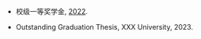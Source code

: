 - 校级一等奖学金, [2022](https://kns.cnki.net/kns8s/defaultresult/index?crossids=YSTT4HG0%2CLSTPFY1C%2CJUP3MUPD%2CMPMFIG1A%2CWQ0UVIAA%2CBLZOG7CK%2CPWFIRAGL%2CEMRPGLPA%2CNLBO1Z6R%2CNN3FJMUV&korder=SU&kw=SEM%E4%B8%AD%E4%BB%8B%E6%95%88%E5%BA%94).  

- Outstanding Graduation Thesis, XXX University, 2023. 
